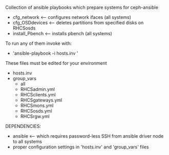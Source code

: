 Collection of ansible playbooks which prepare systems for ceph-ansible
  * cfg_network      <-- configures network ifaces (all systems)
  * cfg_OSDdevices   <-- deletes partitions from specified disks on RHCSosds
  * install_Pbench   <-- installs pbench (all systems)

To run any of them invoke with:
  * 'ansible-playbook -i hosts.inv <playbook>'

These files must be edited for your environment
  * hosts.inv
  * group_vars
    * all
    * RHCSadmin.yml
    * RHCSclients.yml
    * RHCSgateways.yml
    * RHCSmons.yml
    * RHCSosds.yml
    * RHCSrgw.yml

DEPENDENCIES:
  * ansible   <-- which requires password-less SSH from ansible driver node to all systems
  * proper configuration settings in 'hosts.inv' and 'group_vars' files
  
